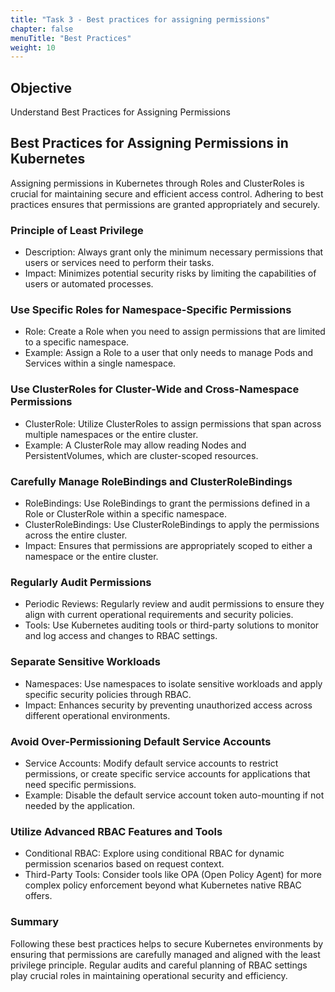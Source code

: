 ```yaml
---
title: "Task 3 - Best practices for assigning permissions"
chapter: false
menuTitle: "Best Practices"
weight: 10
---
```


## Objective

Understand Best Practices for Assigning Permissions

## Best Practices for Assigning Permissions in Kubernetes

Assigning permissions in Kubernetes through Roles and ClusterRoles is crucial for maintaining secure and efficient access control. Adhering to best practices ensures that permissions are granted appropriately and securely.

### Principle of Least Privilege

- Description: Always grant only the minimum necessary permissions that users or services need to perform their tasks.
- Impact: Minimizes potential security risks by limiting the capabilities of users or automated processes.

### Use Specific Roles for Namespace-Specific Permissions

- Role: Create a Role when you need to assign permissions that are limited to a specific namespace.
- Example: Assign a Role to a user that only needs to manage Pods and Services within a single namespace.

### Use ClusterRoles for Cluster-Wide and Cross-Namespace Permissions

- ClusterRole: Utilize ClusterRoles to assign permissions that span across multiple namespaces or the entire cluster.
- Example: A ClusterRole may allow reading Nodes and PersistentVolumes, which are cluster-scoped resources.

### Carefully Manage RoleBindings and ClusterRoleBindings

- RoleBindings: Use RoleBindings to grant the permissions defined in a Role or ClusterRole within a specific namespace.
- ClusterRoleBindings: Use ClusterRoleBindings to apply the permissions across the entire cluster.
- Impact: Ensures that permissions are appropriately scoped to either a namespace or the entire cluster.

### Regularly Audit Permissions

- Periodic Reviews: Regularly review and audit permissions to ensure they align with current operational requirements and security policies.
- Tools: Use Kubernetes auditing tools or third-party solutions to monitor and log access and changes to RBAC settings.

### Separate Sensitive Workloads

- Namespaces: Use namespaces to isolate sensitive workloads and apply specific security policies through RBAC.
- Impact: Enhances security by preventing unauthorized access across different operational environments.

### Avoid Over-Permissioning Default Service Accounts

- Service Accounts: Modify default service accounts to restrict permissions, or create specific service accounts for applications that need specific permissions.
- Example: Disable the default service account token auto-mounting if not needed by the application.

### Utilize Advanced RBAC Features and Tools

- Conditional RBAC: Explore using conditional RBAC for dynamic permission scenarios based on request context.
- Third-Party Tools: Consider tools like OPA (Open Policy Agent) for more complex policy enforcement beyond what Kubernetes native RBAC offers.

### Summary

Following these best practices helps to secure Kubernetes environments by ensuring that permissions are carefully managed and aligned with the least privilege principle. Regular audits and careful planning of RBAC settings play crucial roles in maintaining operational security and efficiency.

